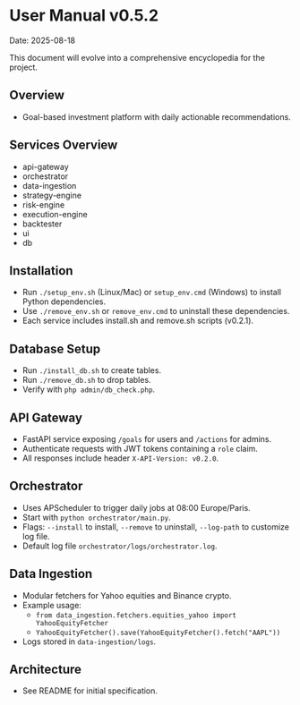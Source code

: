 # User Manual v0.5.2

Date: 2025-08-18

This document will evolve into a comprehensive encyclopedia for the project.

## Overview
- Goal-based investment platform with daily actionable recommendations.

## Services Overview
- api-gateway
- orchestrator
- data-ingestion
- strategy-engine
- risk-engine
- execution-engine
- backtester
- ui
- db

## Installation
- Run `./setup_env.sh` (Linux/Mac) or `setup_env.cmd` (Windows) to install Python dependencies.
- Use `./remove_env.sh` or `remove_env.cmd` to uninstall these dependencies.
- Each service includes install.sh and remove.sh scripts (v0.2.1).

## Database Setup
- Run `./install_db.sh` to create tables.
- Run `./remove_db.sh` to drop tables.
- Verify with `php admin/db_check.php`.

## API Gateway
- FastAPI service exposing `/goals` for users and `/actions` for admins.
- Authenticate requests with JWT tokens containing a `role` claim.
- All responses include header `X-API-Version: v0.2.0`.

## Orchestrator
- Uses APScheduler to trigger daily jobs at 08:00 Europe/Paris.
- Start with `python orchestrator/main.py`.
- Flags: `--install` to install, `--remove` to uninstall, `--log-path` to customize log file.
- Default log file `orchestrator/logs/orchestrator.log`.

## Data Ingestion
- Modular fetchers for Yahoo equities and Binance crypto.
- Example usage:
  - `from data_ingestion.fetchers.equities_yahoo import YahooEquityFetcher`
  - `YahooEquityFetcher().save(YahooEquityFetcher().fetch("AAPL"))`
- Logs stored in `data-ingestion/logs`.

## Architecture
- See README for initial specification.
